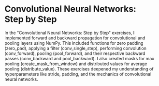 # Convolutional Neural Networks: Step by Step
In the "Convolutional Neural Networks: Step by Step" exercises, I implemented forward and backward propagation for convolutional and pooling layers using NumPy. This included functions for zero padding (zero_pad), applying a filter (conv_single_step), performing convolution (conv_forward), pooling (pool_forward), and their respective backward passes (conv_backward and pool_backward). I also created masks for max pooling (create_mask_from_window) and distributed values for average pooling (distribute_value). These exercises deepened my understanding of hyperparameters like stride, padding, and the mechanics of convolutional neural networks.
